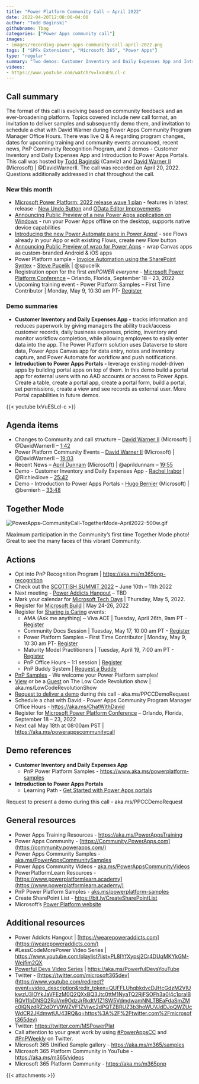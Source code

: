 ```yaml
---
title: "Power Platform Community Call – April 2022"
date: 2022-04-20T12:08:00-04:00
author: "Todd Baginski"
githubname: Tbag
categories: ["Power Apps community call"]
images:
- images/recording-power-apps-community-call-april-2022.png
tags: [ "SPFx Extensions", "Microsoft 365", "Power Apps"]
type: "regular"
summary: "Two demos: Customer Inventory and Daily Expenses App and Introduction to Power Apps Portals.   Changes to Community and call structure, Power Platform Community events, recent news – five items.  Register for Power Platform Samples – First Time Contributor May 9th."
videos:
- https://www.youtube.com/watch?v=lxVuESLcl-c
---
```



## Call summary

The format of this call is evolving based on community feedback and an
ever-broadening platform. Topics covered include new call format, an invitation
to deliver samples and subsequently demo them, and invitation to schedule a chat
with David Warner during Power Apps Community Program Manager Office Hours.
There was live Q & A regarding program changes, dates for upcoming training and
community events announced, recent news, PnP Community Recognition Program, and
2 demos - Customer Inventory and Daily Expenses App and Introduction to Power
Apps Portals. This call was hosted by [Todd
Baginski](http://twitter.com/toddbaginski) (Canviz) and [David Warner
II](http://twitter.com/DavidWarnerII) (Microsoft) \| @DavidWarnerII. The call
was recorded on April 20, 2022. Questions additionally addressed in chat
throughout the call.

### New this month

* [Microsoft Power Platform: 2022 release wave 1
    plan](https://docs.microsoft.com/power-platform-release-plan/2022wave1/) -
    features in latest release - [New Undo
    Button](https://docs.microsoft.com/power-platform-release-plan/2022wave1/power-automate/undo-feature-cloud-designer)
    and [OData Editor
    Improvements](https://docs.microsoft.com/power-platform-release-plan/2022wave1/power-automate/odata-editor-improvements-cloud-flows)
* [Announcing Public Preview of a new Power Apps application on
    Windows](https://powerapps.microsoft.com/blog/announcing-public-preview-of-a-new-power-apps-application-on-windows/)
    \- run your Power Apps offline on the desktop, supports native device
    capabilities
* [Introducing the new Power Automate pane in Power
    Apps!](https://powerapps.microsoft.com/blog/introducing-the-new-power-automate-pane-in-power-apps/)
    \- see Flows already in your App or edit existing Flows, create new Flow
    button
* [Announcing Public Preview of wrap for Power
    Apps](https://powerapps.microsoft.com/blog/announcing-public-preview-of-wrap-for-power-apps/)
    \- wrap Canvas apps as custom-branded Android & iOS apps
* Power Platform sample - [Invoice Automation using the SharePoint
    Syntex](https://github.com/Spucelik/syntex-samples/tree/main/models/Invoice%20Processing)
    \- [Steve Pucelik](http://twitter.com/spucelik) \| @spucelik
* Registration open for the first *emPOWER everyone* - [Microsoft Power
    Platform Conference](https://powerplatformconf.com/#!/) – Orlando, Florida,
    September 18 – 23, 2022
* Upcoming training event - Power Platform Samples – First Time Contributor \|
    Monday, May 9, 10:30 am PT-
    [Register](https://forms.office.com/pages/responsepage.aspx?id=KtIy2vgLW0SOgZbwvQuRaXDXyCl9DkBHq4A2OG7uLpdUMTFJWFFGVUxBNUFZQjZWRUdaOE5BMFkwNS4u)

### Demo summaries

* **Customer Inventory and Daily Expenses App -** tracks information and
    reduces paperwork by giving managers the ability track/access customer
    records, daily business expenses, pricing, inventory and monitor workflow
    completion, while allowing employees to easily enter data into the app. The
    Power Platform solution uses Dataverse to store data, Power Apps Canvas app
    for data entry, notes and inventory capture, and Power Automate for workflow
    and push notifications.
* **Introduction to Power Apps Portals -** leverage existing model-driven apps
    by building portal apps on top of them. In this demo build a portal app for
    external users with no AAD accounts or access to Power Apps. Create a table,
    create a portal app, create a portal form, build a portal, set permissions,
    create a view and see records as external user. More Portal capabilities in
    future demos.

{{< youtube lxVuESLcl-c >}}

## Agenda items

* Changes to Community and call structure – [David Warner
    II](http://twitter.com/DavidWarnerII) (Microsoft) \| @DavidWarnerII –
    [1:42](https://youtu.be/lxVuESLcl-c?t=102)
* Power Platform Community Events – [David Warner
    II](http://twitter.com/DavidWarnerII) (Microsoft) \| @DavidWarnerII –
    [19:03](https://youtu.be/lxVuESLcl-c?t=1143)
* Recent News – [April Dunnam](http://twitter.com/aprildunnam) (Microsoft) \|
    @aprildunnam – [19:55](https://youtu.be/lxVuESLcl-c?t=1195)
* Demo - Customer Inventory and Daily Expenses App - [Rachel
    Irabor](http://twitter.com/Richie4love) \| @Richie4love –
    [25:42](https://youtu.be/lxVuESLcl-c?t=1542)
* Demo - Introduction to Power Apps Portals - [Hugo
    Bernier](http://twitter.com/bernierh) (Microsoft) \| @bernierh –
    [33:48](https://youtu.be/lxVuESLcl-c?t=2028)

## Together Mode

![PowerApps-CommunityCall-TogetherMode-April2022-500w.gif](images/PowerApps-CommunityCall-TogetherMode-April2022-500w.gif)

Maximum participation in the Community’s first time Together Mode photo! Great
to see the many faces of this vibrant Community.

## Actions

* Opt into PnP Recognition Program \| <https://aka.ms/m365pnp-recognition>
* Check out the [SCOTTISH SUMMIT 2022](https://scottishsummit.com/) – June
    10th – 11th 2022
* Next meeting - [Power Addicts Hangout](https://wearepoweraddicts.com/) – TBD
* Mark your calendar for [Microsoft Tech Days](https://aka.ms/techdays/m365)
    \| Thursday, May 5, 2022.
* Register for [Microsoft Build](https://mybuild.microsoft.com/) \| May 24-26,
    2022
* Register for [Sharing is Caring](https://pnp.github.io/sharing-is-caring/)
    events:
    * AMA (Ask me anything) – Viva ACE \| Tuesday, April 26th, 9am PT -
        [Register](https://forms.microsoft.com/pages/responsepage.aspx?id=KtIy2vgLW0SOgZbwvQuRaXDXyCl9DkBHq4A2OG7uLpdUMkhOOUY2U1QwVElZV0tPQzUyVVQ5RFdKWC4u)
    * Community Docs Session \| Tuesday, May 17, 10:00 am PT -
        [Register](https://forms.microsoft.com/pages/responsepage.aspx?id=KtIy2vgLW0SOgZbwvQuRaXDXyCl9DkBHq4A2OG7uLpdUOUdFR0U1STdGS0lXUDA2Sk1YSE1WMEtHSy4u)
    * Power Platform Samples – First Time Contributor \| Monday, May 9, 10:30
        am PT-
        [Register](https://forms.office.com/pages/responsepage.aspx?id=KtIy2vgLW0SOgZbwvQuRaXDXyCl9DkBHq4A2OG7uLpdUMTFJWFFGVUxBNUFZQjZWRUdaOE5BMFkwNS4u)
    * Maturity Model Practitioners \| Tuesday, April 19, 7:00 am PT -
        [Register](https://forms.office.com/Pages/ResponsePage.aspx?id=KtIy2vgLW0SOgZbwvQuRaXDXyCl9DkBHq4A2OG7uLpdUODY3NVRFQ0E4SFg5WlI1TU83WFJQRklZSy4u)
    * PnP Office Hours – 1:1 session \|
        [Register](https://outlook.office365.com/owa/calendar/PnPSharingisCaring@warner.digital/bookings/)
    * PnP Buddy System \| [Request a
        Buddy](https://forms.office.com/Pages/ResponsePage.aspx?id=KtIy2vgLW0SOgZbwvQuRaXDXyCl9DkBHq4A2OG7uLpdUMjRRUVg4NElZUUJLTEY1TVVSVDJFRFpLRS4u)
* [PnP Samples](https://aka.ms/powerplatform-samples) - We welcome your Power
    Platform samples!
* [View](https://aka.ms/LowCodeRevolutionShow) or be a
    [Guest](https://aka.ms/LowCodeRevolutionGuest) on The Low Code
    Revolution show \| aka.ms/LowCodeRevolutionShow
* [Request to deliver a
    demo](https://customervoice.microsoft.com/Pages/ResponsePage.aspx?id=v4j5cvGGr0GRqy180BHbR02h_1H9_XFFp4etSzu5JxFUN0JZTFNDSDRJVVJGTkxHVzcxRDJWM01RWi4u)
    during this call - aka.ms/PPCCDemoRequest
* Schedule a chat with David - Power Apps Community Program Manager Office
    Hours - <https://aka.ms/ChatWithDavid>
* Register for [Microsoft Power Platform
    Conference](https://powerplatformconf.com/#!/) – Orlando, Florida, September
    18 – 23, 2022
* Next call May 18th at 08:00am PST \| <https://aka.ms/powerappscommunitycall>


## Demo references

* **Customer Inventory and Daily Expenses App**
    * PnP Power Platform Samples - <https://www.aka.ms/powerplatform-samples>
* **Introduction to Power Apps Portals**
    * Learning Path - [Get Started with Power Apps
        portals](https://docs.microsoft.com/learn/paths/get-started-power-apps-portals/)

Request to present a demo during this call - aka.ms/PPCCDemoRequest

## General resources

* Power Apps Training Resources - <https://aka.ms/PowerAppsTraining>
* Power Apps Community -
    [https://Community.PowerApps.com](https://community.powerapps.com/)
* Power Apps Community Samples -
    [aka.ms/PowerAppsCommunitySamples](https://aka.ms/PowerAppsCommunitySamples)
* Power Apps Community Videos -
    [aka.ms/PowerAppsCommunityVideos](https://aka.ms/PowerAppsCommunityVideos)
* PowerPlatformLearn Resources -
    [https://www.powerplatformlearn.academy](https://www.powerplatformlearn.academy/)
* PnP Power Platform Samples -
    [aks.ms/powerplatform-samples](https://www.aks.ms/powerplatform-samples)
* Create SharePoint List - <https://bit.ly/CreateSharePointList>
* Microsoft’s [Power Platform website](https://powerplatform.microsoft.com/)

## Additional resources

* Power Addicts Hangout \|
    [https://wearepoweraddicts.com](https://wearepoweraddicts.com/)
* \#LessCodeMorePower Video Series \|
    <https://www.youtube.com/playlist?list=PL8IYfXypsj2Cr4DUqMKYkGM-Wejfim2QX>
* [Powerful Devs Video Series](https://aka.ms/PowerfulDevsYouTube) \|
    <https://aka.ms/PowerfulDevsYouTube>
* Twitter -
    [https://twitter.com/microsoft365dev](https://www.youtube.com/redirect?event=video_description&redir_token=QUFFLUhqbkdvcDJHcGdzM2VIUkwzU3lOYkJaVFEzM0Q2QXxBQ3Jtc0ttM1NyaTQ2RjFSOFh3a0l4c1pralBRQVI1bDNSQ2RaVm9OdzJrRkdtV1Z1SW5VdmdwamNNLTBEaFdaSmZMc0lQNzdRZ2dDYV9WZVF1ZVIwc2dPQTZBRUZ3b3hoWUVJdDJoQWZUcWdCR2JKdmwtUU43RQ&q=https%3A%2F%2Ftwitter.com%2Fmicrosoft365dev)​
* Twitter: <https://twitter.com/MSPowerPlat>
* Call attention to your great work by using
    [\#PowerAppsCC](https://twitter.com/hashtag/PowerAppsCC?src=hashtag_click)
    and [\#PnPWeekly](https://twitter.com/hashtag/PnPWeekly?src=hashtag_click)
    on Twitter.
* Microsoft 365 Unified Sample gallery - <https://aka.ms/m365/samples>
* Microsoft 365 Platform Community in YouTube - <https://aka.ms/m365/videos>
* Microsoft 365 Platform Community - <https://aka.ms/m365pnp>

{{< attachments >}}
